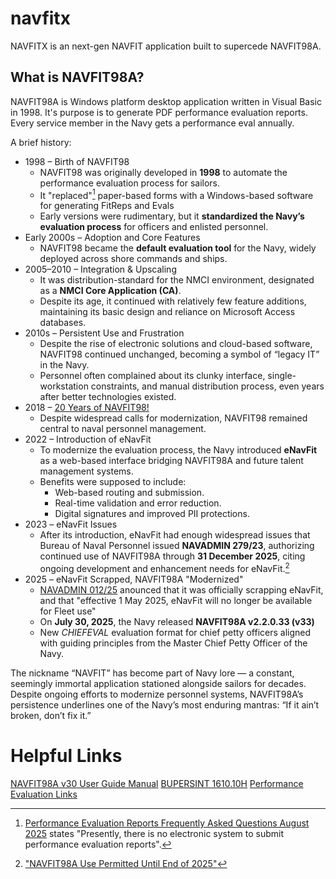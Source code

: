# navfitx

NAVFITX is an next-gen NAVFIT application built to supercede NAVFIT98A.

## What is NAVFIT98A?

NAVFIT98A is Windows platform desktop application written in Visual Basic in 1998. It's purpose is to generate PDF performance evaluation reports. Every service member in the Navy gets a performance eval annually.

A brief history:

- 1998 – Birth of NAVFIT98
    - NAVFIT98 was originally developed in **1998** to automate the performance evaluation process for sailors.
    - It "replaced"[^1] paper-based forms with a Windows-based software for generating FitReps and Evals
    - Early versions were rudimentary, but it **standardized the Navy’s evaluation process** for officers and enlisted personnel.
- Early 2000s – Adoption and Core Features
    - NAVFIT98 became the **default evaluation tool** for the Navy, widely deployed across shore commands and ships.
- 2005–2010 – Integration & Upscaling
    - It was distribution-standard for the NMCI environment, designated as a **NMCI Core Application (CA)**.
    - Despite its age, it continued with relatively few feature additions, maintaining its basic design and reliance on Microsoft Access databases.
- 2010s – Persistent Use and Frustration
    - Despite the rise of electronic solutions and cloud-based software, NAVFIT98 continued unchanged, becoming a symbol of “legacy IT” in the Navy.
    - Personnel often complained about its clunky interface, single-workstation constraints, and manual distribution process, even years after better technologies existed.
- 2018 – [20 Years of NAVFIT98!](https://blog.usni.org/posts/2018/10/11/happy-anniversary-navfit98)
    - Despite widespread calls for modernization, NAVFIT98 remained central to naval personnel management.
- 2022 – Introduction of eNavFit
    - To modernize the evaluation process, the Navy introduced **eNavFit** as a web-based interface bridging NAVFIT98A and future talent management systems.
    - Benefits were supposed to include:
        - Web-based routing and submission.
        - Real-time validation and error reduction.
        - Digital signatures and improved PII protections.
- 2023 – eNavFit Issues
    - After its introduction, eNavFit had enough widespread issues that Bureau of Naval Personnel issued **NAVADMIN 279/23**, authorizing continued use of NAVFIT98A through **31 December 2025**, citing ongoing development and enhancement needs for eNavFit.[^7]
- 2025 – eNavFit Scrapped, NAVFIT98A "Modernized"
    - [NAVADMIN 012/25](https://www.mynavyhr.navy.mil/Portals/55/Messages/NAVADMIN/NAV2025/NAV25012.pdf?ver=XNxecwkcKmyF0dFjhYHpzA%3d%3d) anounced that it was officially scrapping eNavFit, and that "effective 1 May 2025, eNavFit will no longer be available for Fleet use"
    - On **July 30, 2025**, the Navy released **NAVFIT98A v2.2.0.33 (v33)**
    - New *CHIEFEVAL* evaluation format for chief petty officers aligned with guiding principles from the Master Chief Petty Officer of the Navy.


The nickname “NAVFIT” has become part of Navy lore — a constant, seemingly immortal application stationed alongside sailors for decades. Despite ongoing efforts to modernize personnel systems, NAVFIT98A’s persistence underlines one of the Navy’s most enduring mantras: “If it ain’t broken, don’t fix it.”

[^1]: [Performance Evaluation Reports Frequently Asked Questions August 2025](https://www.mn3p.navy.mil/documents/d/performance/navfit98a-v2-2-0-33-frequently-asked-question?download=true) states "Presently, there is no electronic system to submit performance evaluation reports".

[^]: https://seastoriesandotherlies.org/2020/08/11/eval-writing-part-ii-navfits-revenge/?utm_source=chatgpt.com "Eval Writing Part II: NAVFIT's Revenge"
[^2]: https://cdn.cocodoc.com/cocodoc-form/subsite/navy-eval-form.pdf?utm_source=chatgpt.com "Navy Personnel Command"

[^7]: ["NAVFIT98A Use Permitted Until End of 2025"](https://mccareer.org/2023/12/02/navfit98a-use-permitted-until-end-of-2025/)
[^8]: https://www.dvidshub.net/news/544261/new-chief-petty-officer-performance-evaluation-launches-with-continued-navfit-modernization?utm_source=chatgpt.com "New Chief Petty Officer Performance Evaluation Launches ..."



# Helpful Links

[NAVFIT98A v30 User Guide Manual](https://www.mynavyhr.navy.mil/Portals/55/Career/PerformanceEvaluation/NAVFIT98A%20Version%2030%20user%20guide.pdf?ver=rBFhxjABpJhUybBeMo6AMA%3d%3d)
[BUPERSINT 1610.10H](https://www.mynavyhr.navy.mil/Portals/55/Reference/Instructions/BUPERS/BUPERSINST%201610.10.pdf?ver=DZVcHnNH8gLkDjKjDFyaKA%3d%3d)
[Performance Evaluation Links](https://www.mn3p.navy.mil/web/performance/overview)


